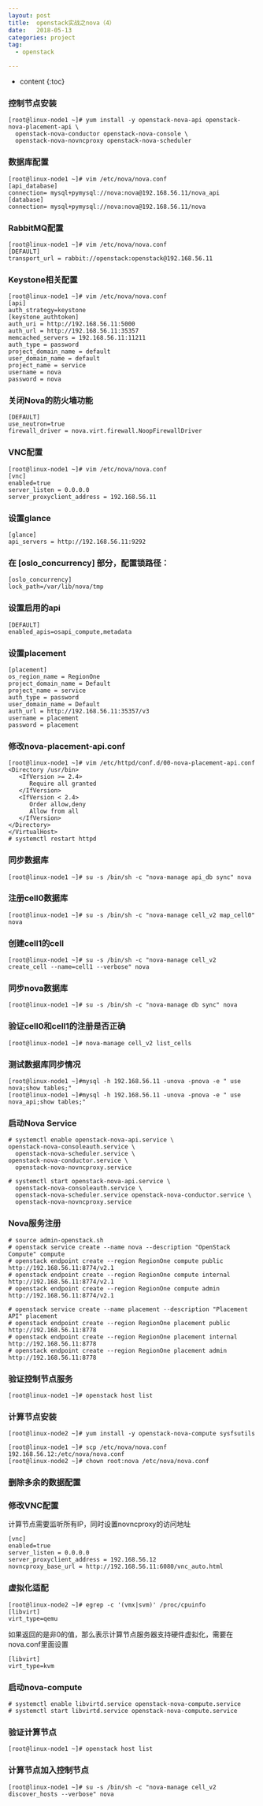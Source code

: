 ```yaml
---
layout: post
title:  openstack实战之nova（4）
date:   2018-05-13
categories: project
tag:
  - openstack

---
```

* content
{:toc}

### 控制节点安装
```
[root@linux-node1 ~]# yum install -y openstack-nova-api openstack-nova-placement-api \
  openstack-nova-conductor openstack-nova-console \
  openstack-nova-novncproxy openstack-nova-scheduler
```

### 数据库配置
```
[root@linux-node1 ~]# vim /etc/nova/nova.conf
[api_database]
connection= mysql+pymysql://nova:nova@192.168.56.11/nova_api
[database]
connection= mysql+pymysql://nova:nova@192.168.56.11/nova
```

### RabbitMQ配置
```
[root@linux-node1 ~]# vim /etc/nova/nova.conf
[DEFAULT]
transport_url = rabbit://openstack:openstack@192.168.56.11
```

### Keystone相关配置
```
[root@linux-node1 ~]# vim /etc/nova/nova.conf
[api]
auth_strategy=keystone
[keystone_authtoken]
auth_uri = http://192.168.56.11:5000
auth_url = http://192.168.56.11:35357
memcached_servers = 192.168.56.11:11211
auth_type = password
project_domain_name = default
user_domain_name = default
project_name = service
username = nova
password = nova
```

### 关闭Nova的防火墙功能

```
[DEFAULT]
use_neutron=true
firewall_driver = nova.virt.firewall.NoopFirewallDriver
```

### VNC配置
```
[root@linux-node1 ~]# vim /etc/nova/nova.conf
[vnc]
enabled=true
server_listen = 0.0.0.0
server_proxyclient_address = 192.168.56.11
```

### 设置glance
```
[glance]
api_servers = http://192.168.56.11:9292
```

### 在 [oslo_concurrency] 部分，配置锁路径：
```
[oslo_concurrency]
lock_path=/var/lib/nova/tmp
```

### 设置启用的api
```
[DEFAULT]
enabled_apis=osapi_compute,metadata
```

### 设置placement
```
[placement]
os_region_name = RegionOne
project_domain_name = Default
project_name = service
auth_type = password
user_domain_name = Default
auth_url = http://192.168.56.11:35357/v3
username = placement
password = placement
```

### 修改nova-placement-api.conf

```
[root@linux-node1 ~]# vim /etc/httpd/conf.d/00-nova-placement-api.conf
<Directory /usr/bin>
   <IfVersion >= 2.4>
      Require all granted
   </IfVersion>
   <IfVersion < 2.4>
      Order allow,deny
      Allow from all
   </IfVersion>
</Directory>
</VirtualHost>
# systemctl restart httpd
```

### 同步数据库
```
[root@linux-node1 ~]# su -s /bin/sh -c "nova-manage api_db sync" nova
```

### 注册cell0数据库
```
[root@linux-node1 ~]# su -s /bin/sh -c "nova-manage cell_v2 map_cell0" nova
```

### 创建cell1的cell
```
[root@linux-node1 ~]# su -s /bin/sh -c "nova-manage cell_v2 create_cell --name=cell1 --verbose" nova
```

### 同步nova数据库
```
[root@linux-node1 ~]# su -s /bin/sh -c "nova-manage db sync" nova
```

### 验证cell0和cell1的注册是否正确
```
[root@linux-node1 ~]# nova-manage cell_v2 list_cells
```
### 测试数据库同步情况
```
[root@linux-node1 ~]#mysql -h 192.168.56.11 -unova -pnova -e " use nova;show tables;"
[root@linux-node1 ~]#mysql -h 192.168.56.11 -unova -pnova -e " use nova_api;show tables;"
```

### 启动Nova Service
```
# systemctl enable openstack-nova-api.service \
openstack-nova-consoleauth.service \
  openstack-nova-scheduler.service \
openstack-nova-conductor.service \
  openstack-nova-novncproxy.service

# systemctl start openstack-nova-api.service \
  openstack-nova-consoleauth.service \
  openstack-nova-scheduler.service openstack-nova-conductor.service \
  openstack-nova-novncproxy.service
```

### Nova服务注册
```
# source admin-openstack.sh
# openstack service create --name nova --description "OpenStack Compute" compute
# openstack endpoint create --region RegionOne compute public http://192.168.56.11:8774/v2.1
# openstack endpoint create --region RegionOne compute internal http://192.168.56.11:8774/v2.1
# openstack endpoint create --region RegionOne compute admin http://192.168.56.11:8774/v2.1

# openstack service create --name placement --description "Placement API" placement
# openstack endpoint create --region RegionOne placement public http://192.168.56.11:8778
# openstack endpoint create --region RegionOne placement internal http://192.168.56.11:8778
# openstack endpoint create --region RegionOne placement admin http://192.168.56.11:8778
```

### 验证控制节点服务
```
[root@linux-node1 ~]# openstack host list
```

### 计算节点安装
```
[root@linux-node2 ~]# yum install -y openstack-nova-compute sysfsutils

[root@linux-node1 ~]# scp /etc/nova/nova.conf 192.168.56.12:/etc/nova/nova.conf
[root@linux-node2 ~]# chown root:nova /etc/nova/nova.conf
```

### 删除多余的数据配置
### 修改VNC配置
计算节点需要监听所有IP，同时设置novncproxy的访问地址
```
[vnc]
enabled=true
server_listen = 0.0.0.0
server_proxyclient_address = 192.168.56.12
novncproxy_base_url = http://192.168.56.11:6080/vnc_auto.html
```
### 虚拟化适配
```
[root@linux-node2 ~]# egrep -c '(vmx|svm)' /proc/cpuinfo
[libvirt]
virt_type=qemu
```
如果返回的是非0的值，那么表示计算节点服务器支持硬件虚拟化，需要在nova.conf里面设置
```
[libvirt]
virt_type=kvm
```
### 启动nova-compute
```
# systemctl enable libvirtd.service openstack-nova-compute.service
# systemctl start libvirtd.service openstack-nova-compute.service
```
### 验证计算节点
```
[root@linux-node1 ~]# openstack host list
```
### 计算节点加入控制节点
```
[root@linux-node1 ~]# su -s /bin/sh -c "nova-manage cell_v2 discover_hosts --verbose" nova
```
